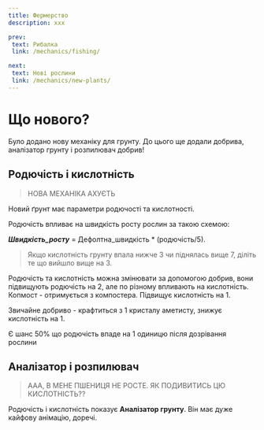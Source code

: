 ```yaml
---
title: Фермерство
description: xxx

prev:
 text: Рибалка
 link: /mechanics/fishing/

next:
 text: Нові рослини 
 link: /mechanics/new-plants/
---
```


# Що нового?

Було додано нову механіку для грунту. До цього ще додали добрива, аналізатор грунту і розпилювач добрив<!--Михайло сказав буде-->!

## Родючість і кислотність
>   НОВА МЕХАНІКА АХУЄТЬ

Новий ґрунт має параметри родючості та кислотності.

Родючість впливає на швидкість росту рослин за такою схемою:

***Швидкість_росту*** = Дефолтна_швидкість * (родючість/5). 
> Якщо кислотність грунту впала нижче 3 чи піднялась вище 7, діліть те що вийшло вище на 3.

Родючість та кислотність можна змінювати за допомогою добрив, вони підвищують родючість на 2, але по різному впливають на кислотність.
Копмост - отримується з компостера<!--фото-->. Підвищує кислотність на 1.

Звичайне добриво - крафтиться з 1 кристалу аметисту, знижує кислотність на 1.<!--(крафт+фото)-->
<!--фото добрив і як вони впливають,  але картінкою, бо не поймумуть-->

Є шанс 50% що родючість впаде на 1 одиницю після дозрівання рослини

## Аналізатор і розпилювач
<!--Розпилювача покищо немає -->
> ААА, В МЕНЕ ПШЕНИЦЯ НЕ РОСТЕ. ЯК ПОДИВИТИСЬ ЦЮ КИСЛОТНІСТЬ??

Родючість і кислотність показує **Аналізатор грунту**. Він має дуже кайфову анімацію, доречі.

<!--фото. крафт-->
<!--фото. як працює-->

## 